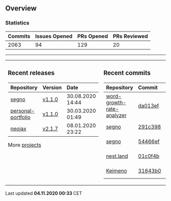 ## Overview

### Statistics

<!-- statistics starts -->
| Commits | Issues Opened | PRs Opened | PRs Reviewed |
| :- | :- | :- | :- |
| 2063 | 94 | 129 | 20 |
<!-- statistics ends -->

---

<table><tr><td valign="top">

### Recent releases

<!-- recent_releases starts -->
| Repository | Version | Date |
| :- | :- | :- |
| [segno](https://github.com/Keimeno/segno) | [v1.1.0](https://github.com/Keimeno/segno/releases/tag/v1.1.0) | 30.08.2020 14:44 |
| [personal-portfolio](https://github.com/Keimeno/personal-portfolio) | [v1.1.0](https://github.com/Keimeno/personal-portfolio/releases/tag/v1.1.0) | 30.03.2020 01:49 |
| [neojax](https://github.com/Keimeno/neojax) | [v2.1.7](https://github.com/Keimeno/neojax/releases/tag/v2.1.7) | 08.01.2020 23:22 |
<!-- recent_releases ends -->

More [projects](https://github.com/Keimeno?tab=repositories)

</td><td valign="top">

### Recent commits

<!-- recent_commits starts -->
| Repository | Commit | Date |
| :- | :- | :- |      
| [word-growth-rate-analyzer](https://github.com/Keimeno/word-growth-rate-analyzer) | [da013ef](https://github.com/Keimeno/word-growth-rate-analyzer/commit/da013ef7dfb8d0dc86ca728bd3e7404192f047d8) | 15.09.2020 00:29 |
| [segno](https://github.com/Keimeno/segno) | [291c398](https://github.com/Keimeno/segno/commit/291c39846a31f0be967d5bc3c27f9258364ca74a) | 30.08.2020 14:37 |
| [segno](https://github.com/Keimeno/segno) | [54466ef](https://github.com/Keimeno/segno/commit/54466ef694259cbe5d3aeac8f6a3ed65fdea8978) | 30.08.2020 14:19 |
| [nest.land](https://github.com/nestdotland/nest.land) | [01c0f4b](https://github.com/nestdotland/nest.land/commit/01c0f4be6fe3bd09e7bc3c24974837db551fdb9d) | 27.07.2020 23:05 |
| [Keimeno](https://github.com/Keimeno/Keimeno) | [31643b0](https://github.com/Keimeno/Keimeno/commit/31643b064df739b28497bc02a967615b3c3ef5c6) | 23.07.2020 22:06 |
<!-- recent_commits ends -->

</td></tr></table>

<p>
Last updated 
<b>
<!-- last_updated starts -->
04.11.2020 00:33
<!-- last_updated ends -->
</b>
CET
</p>

